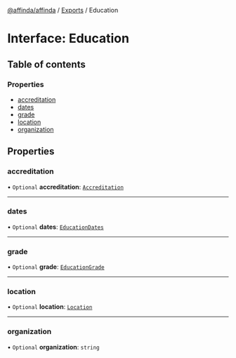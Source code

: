 [@affinda/affinda](../README.md) / [Exports](../modules.md) / Education

# Interface: Education

## Table of contents

### Properties

- [accreditation](Education.md#accreditation)
- [dates](Education.md#dates)
- [grade](Education.md#grade)
- [location](Education.md#location)
- [organization](Education.md#organization)

## Properties

### accreditation

• `Optional` **accreditation**: [`Accreditation`](Accreditation.md)

___

### dates

• `Optional` **dates**: [`EducationDates`](EducationDates.md)

___

### grade

• `Optional` **grade**: [`EducationGrade`](EducationGrade.md)

___

### location

• `Optional` **location**: [`Location`](Location.md)

___

### organization

• `Optional` **organization**: `string`
